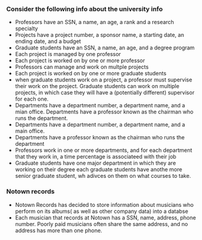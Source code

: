 ### Consider the following info about the university info
* Professors have an SSN, a name, an age, a rank and a research specialty
* Projects have a project number, a sponsor name, a starting date, an ending
  date, and a budget
* Graduate students have an SSN, a name, an age, and a degree program
* Each project is managed by one professor
* Each project is worked on by one or more professor
* Professors can manage and work on multple projects
* Each project is worked on by one or more graduate students
* when graduate students work on a project, a professor must supervise their
  work on the project. Graduate students can work on multiple projects, in which
 case they will have a (potentially different) supervisor for each one.
* Departments have a department number, a department name, and a mian office.
Departments have a professor known as the chairman who runs the department.
* Departments have a department number, a department name, and a main office.
* Departments have a professor known as the chairman who runs the department
* Professors work in one or more departments, and for each department that they
  work in, a time percentage is associateed with their job
* Graduate students have one major department in which they are working on their
  degree each graduate students have anothe more senior graduate student, wh
adivces on them on what courses to take.

### Notown records
* Notown Records has decided to store information about musicians who perform on
  its albums( as well as other company data) into a databse
* Each musician that records at Notown has a SSN, name, address, phone number.
  Poorly paid musicians often share the same address, and no address has more
than one phone.
